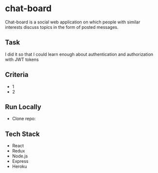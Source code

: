# chat-board
Chat-board is a social web application on which people with similar interests discuss topics in the form of posted messages. 

## Task
I did it so that I could learn enough about authentication and authorization with JWT tokens
## Criteria
  * 1
  * 2
  
 ## Run Locally
 * Clone repo:
 
 ## Tech Stack
 * React
 * Redux
 * Node.js
 * Express
 * Heroku
